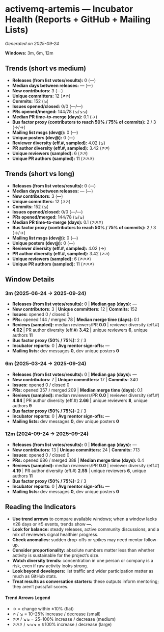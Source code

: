 # activemq-artemis — Incubator Health (Reports + GitHub + Mailing Lists)
_Generated on 2025-09-24_

**Windows:** 3m, 6m, 12m

## Trends (short vs medium)

- **Releases (from list votes/results):** 0 (—)
- **Median days between releases:** — (—)
- **New contributors:** 3 (—)
- **Unique committers:** 12 (↗↗)
- **Commits:** 152 (↘)
- **Issues opened/closed:** 0/0 (—/—)
- **PRs opened/merged:** 144/78 (↘/↘↘)
- **Median PR time-to-merge (days):** 0.1 (→)
- **Bus factor proxy (contributors to reach 50% / 75% of commits):** 2 / 3 (→/→)
- **Mailing list msgs (dev@):** 0 (—)
- **Unique posters (dev@):** 0 (—)
- **Reviewer diversity (eff.#, sampled):** 4.02 (↘)
- **PR author diversity (eff.#, sampled):** 3.42 (↗↗)
- **Unique reviewers (sampled):** 6 (↗↗)
- **Unique PR authors (sampled):** 11 (↗↗↗)

## Trends (short vs long)

- **Releases (from list votes/results):** 0 (—)
- **Median days between releases:** — (—)
- **New contributors:** 3 (—)
- **Unique committers:** 12 (↗↗)
- **Commits:** 152 (↘)
- **Issues opened/closed:** 0/0 (—/—)
- **PRs opened/merged:** 144/78 (↘/↘)
- **Median PR time-to-merge (days):** 0.1 (↗↗↗)
- **Bus factor proxy (contributors to reach 50% / 75% of commits):** 2 / 3 (→/→)
- **Mailing list msgs (dev@):** 0 (—)
- **Unique posters (dev@):** 0 (—)
- **Reviewer diversity (eff.#, sampled):** 4.02 (→)
- **PR author diversity (eff.#, sampled):** 3.42 (↗↗)
- **Unique reviewers (sampled):** 6 (↗↗↗)
- **Unique PR authors (sampled):** 11 (↗↗↗)

## Window Details
### 3m  (2025-06-24 → 2025-09-24)
- **Releases (from list votes/results):** 0  |  **Median gap (days):** —
- **New contributors:** 3  |  **Unique committers:** 12  |  **Commits:** 152
- **Issues:** opened 0 / closed 0
- **PRs:** opened 144 / merged 78  |  **Median merge time (days):** 0.1
- **Reviews (sampled):** median reviewers/PR **0.0**  |  reviewer diversity (eff.#) **4.02**  |  PR author diversity (eff.#) **3.42**  |  unique reviewers **6**, unique authors **11**
- **Bus factor proxy (50% / 75%):** 2 / 3
- **Incubator reports:** 0  |  **Avg mentor sign-offs:** —
- **Mailing lists:** dev messages **0**, dev unique posters **0**

### 6m  (2025-03-24 → 2025-09-24)
- **Releases (from list votes/results):** 0  |  **Median gap (days):** —
- **New contributors:** 7  |  **Unique committers:** 17  |  **Commits:** 340
- **Issues:** opened 0 / closed 0
- **PRs:** opened 357 / merged 209  |  **Median merge time (days):** 0.1
- **Reviews (sampled):** median reviewers/PR **0.0**  |  reviewer diversity (eff.#) **4.84**  |  PR author diversity (eff.#) **2.66**  |  unique reviewers **8**, unique authors **9**
- **Bus factor proxy (50% / 75%):** 2 / 3
- **Incubator reports:** 0  |  **Avg mentor sign-offs:** —
- **Mailing lists:** dev messages **0**, dev unique posters **0**

### 12m  (2024-09-24 → 2025-09-24)
- **Releases (from list votes/results):** 0  |  **Median gap (days):** —
- **New contributors:** 13  |  **Unique committers:** 24  |  **Commits:** 713
- **Issues:** opened 0 / closed 0
- **PRs:** opened 686 / merged 388  |  **Median merge time (days):** 0.4
- **Reviews (sampled):** median reviewers/PR **0.0**  |  reviewer diversity (eff.#) **4.19**  |  PR author diversity (eff.#) **2.55**  |  unique reviewers **6**, unique authors **11**
- **Bus factor proxy (50% / 75%):** 2 / 3
- **Incubator reports:** 0  |  **Avg mentor sign-offs:** —
- **Mailing lists:** dev messages **0**, dev unique posters **0**

## Reading the Indicators
- **Use trend arrows** to compare available windows; when a window lacks ≥28 days or ≥5 events, trends show **—**.
- **Look for balance:** steady releases, active community discussions, and a mix of reviewers signal healthier progress.
- **Check anomalies:** sudden drop-offs or spikes may need mentor follow-up.
- **Consider proportionality:** absolute numbers matter less than whether activity is sustainable for the project’s size.
- **Watch diversity trends:** concentration in one person or company is a risk, even if raw activity looks strong.
- **Look beyond developers:** list traffic and wider participation matter as much as GitHub stats.
- **Treat results as conversation starters:** these outputs inform mentoring; they aren’t pass/fail scores.

#### Trend Arrows Legend
- →  = change within ±10% (flat)
- ↗ / ↘ = 10–25% increase / decrease (small)
- ↗↗ / ↘↘ = 25–100% increase / decrease (medium)
- ↗↗↗ / ↘↘↘ = ≥100% increase / decrease (large)
